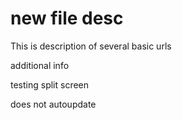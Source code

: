 # new file desc

This is description of several basic urls

additional info

testing split screen

does not autoupdate

